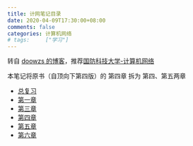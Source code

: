 ```yaml
---
title: 计网笔记目录
date: 2020-04-09T17:30:00+08:00
comments: false
categories: 计算机网络
# tags:		["学习"]
---
```


转自 [doowzs 的博客](https://doowzs.com/docs/52-net/)，推荐[国防科技大学-计算机网络](https://www.bilibili.com/video/BV1ft411G7Bu)

本笔记将原书（自顶向下第四版）的 第四章 拆为 第四、第五两章

- [总复习](cn-0)
- [第一章](cn-1)
- [第三章](cn-3)
- [第四章](cn-4)
- [第五章](cn-5)
- [第六章](cn-6)

